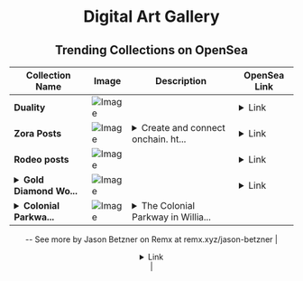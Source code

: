 <div align="center">

# Digital Art Gallery

## Trending Collections on OpenSea

| Collection Name                       | Image                                                                                     | Description                       | OpenSea Link                                                                                          |
|---------------------------------------|-------------------------------------------------------------------------------------------|-----------------------------------|--------------------------------------------------------------------------------------------------------|
| **Duality** | ![Image](https://i.seadn.io/s/raw/files/b39b4eb33fe842053c09c1f984fd0e76.png?w=500&auto=format?w=200&auto=format) |  | <details><summary>Link</summary>[Duality](https://opensea.io/collection/duality-38)</details> |
| **Zora Posts** | ![Image](https://i.seadn.io/s/raw/files/93f194caae23de6479488c2fedcdb8bf.jpg?w=500&auto=format?w=200&auto=format) | <details><summary>Create and connect onchain. ht...</summary>Create and connect onchain. https://zora.co</details> | <details><summary>Link</summary>[Zora Posts](https://opensea.io/collection/zora-posts-18638)</details> |
| **Rodeo posts** | ![Image](https://i.seadn.io/s/raw/files/ba47f4732b21c43f89f931e94b713c20.gif?w=500&auto=format?w=200&auto=format) |  | <details><summary>Link</summary>[Rodeo posts](https://opensea.io/collection/rodeo-posts-7213)</details> |
| **<details><summary>Gold Diamond Wo...</summary>Gold Diamond World</details>** | ![Image](https://i.seadn.io/s/raw/files/634b7c20e1187589054eefb0aa4278e9.png?w=500&auto=format?w=200&auto=format) |  | <details><summary>Link</summary>[Gold Diamond World](https://opensea.io/collection/gold-diamond-world)</details> |
| **<details><summary>Colonial Parkwa...</summary>Colonial Parkway Snow</details>** | ![Image](https://i.seadn.io/s/raw/files/7d4c627c8cf7b8f0cdcb12c53f2b4b51.jpg?w=500&auto=format?w=200&auto=format) | <details><summary>The Colonial Parkway in Willia...</summary>The Colonial Parkway in Williamsburg, Virginia after a snowfall.
--
See more by Jason Betzner on Remx at remx.xyz/jason-betzner</details> | <details><summary>Link</summary>[Colonial Parkway Snow](https://opensea.io/collection/colonial-parkway-snow)</details> |

</div>